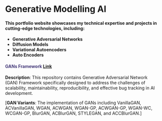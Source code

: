 # Generative Modelling AI

#### This portfolio website showcases my technical expertise and projects in cutting-edge technologies, including:

- **Generative Adversarial Networks**
- **Diffusion Models**
- **Variational Autoencoders**
- **Auto Encoders**

####  <span style="color:#433878">GANs Framework</span> [Link](https://github.com/Karthi-DStech/Generative-Adversarial-Networks-Framework)

**Description**: This repository contains Generative Adversarial Network (GAN) Framework specifically designed to address the challenges of scalability, maintainability, reproducibility, and effective bug tracking in AI development.

[**GAN Variants**: The implementation of GANs including VanillaGAN, ACVanillaGAN, WGAN, ACWGAN, WGAN-GP, ACWGAN-GP, WGAN-WC, WCGAN-GP, BlurGAN, ACBlurGAN, STYLEGAN, and ACCBlurGAN.]

